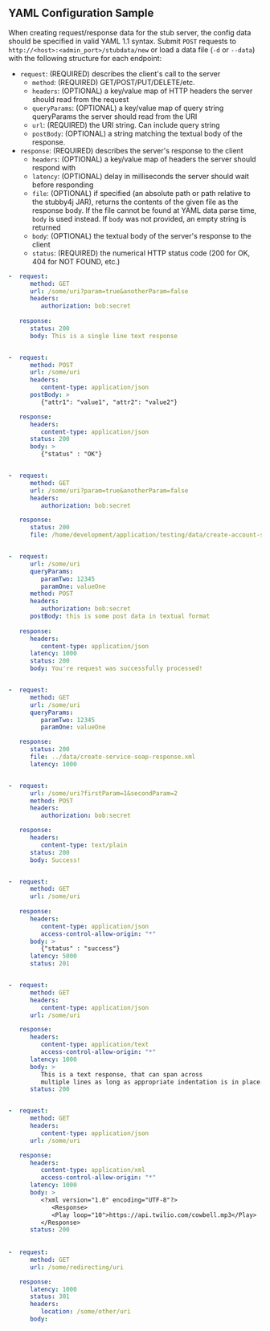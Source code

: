 ## YAML Configuration Sample

When creating request/response data for the stub server, the config data should be specified in valid YAML 1.1 syntax.
Submit `POST` requests to `http://<host>:<admin_port>/stubdata/new` or load a data file (`-d` or `--data`) with the following structure for each endpoint:

* `request`: (REQUIRED) describes the client's call to the server
   * `method`: (REQUIRED) GET/POST/PUT/DELETE/etc.
   * `headers`: (OPTIONAL) a key/value map of HTTP headers the server should read from the request
   * `queryParams`: (OPTIONAL) a key/value map of query string queryParams the server should read from the URI
   * `url`: (REQUIRED) the URI string. Can include query string
   * `postBody`: (OPTIONAL) a string matching the textual body of the response.
* `response`: (REQUIRED) describes the server's response to the client
   * `headers`: (OPTIONAL) a key/value map of headers the server should respond with
   * `latency`: (OPTIONAL) delay in milliseconds the server should wait before responding
   * `file`: (OPTIONAL) if specified (an absolute path or path relative to the stubby4j JAR),
      returns the contents of the given file as the response body. If the file cannot be found at YAML data parse time,
      `body` is used instead. If `body` was not provided, an empty string is returned
   * `body`: (OPTIONAL) the textual body of the server's response to the client
   * `status`: (REQUIRED) the numerical HTTP status code (200 for OK, 404 for NOT FOUND, etc.)

```yaml
-  request:
      method: GET
      url: /some/uri?param=true&anotherParam=false
      headers:
         authorization: bob:secret
         
   response:
      status: 200
      body: This is a single line text response


-  request:
      method: POST
      url: /some/uri
      headers:
         content-type: application/json
      postBody: >
         {"attr1": "value1", "attr2": "value2"}

   response:
      headers:
         content-type: application/json
      status: 200
      body: >
         {"status" : "OK"}


-  request:
      method: GET
      url: /some/uri?param=true&anotherParam=false
      headers:
         authorization: bob:secret

   response:
      status: 200
      file: /home/development/application/testing/data/create-account-soap-response.xml


-  request:
      url: /some/uri
      queryParams:
         paramTwo: 12345
         paramOne: valueOne
      method: POST
      headers:
         authorization: bob:secret
      postBody: this is some post data in textual format
   
   response:
      headers:
         content-type: application/json
      latency: 1000
      status: 200
      body: You're request was successfully processed!


-  request:
      method: GET
      url: /some/uri
      queryParams:
         paramTwo: 12345
         paramOne: valueOne

   response:
      status: 200
      file: ../data/create-service-soap-response.xml
      latency: 1000


-  request:
      url: /some/uri?firstParam=1&secondParam=2
      method: POST
      headers:
         authorization: bob:secret

   response:
      headers:
         content-type: text/plain
      status: 200
      body: Success!


-  request:
      method: GET
      url: /some/uri
      
   response:
      headers:
         content-type: application/json
         access-control-allow-origin: "*"
      body: >
         {"status" : "success"}
      latency: 5000
      status: 201


-  request:
      method: GET
      headers:
         content-type: application/json
      url: /some/uri

   response:
      headers:
         content-type: application/text
         access-control-allow-origin: "*"
      latency: 1000
      body: >
         This is a text response, that can span across 
         multiple lines as long as appropriate indentation is in place.
      status: 200


-  request:
      method: GET
      headers:
         content-type: application/json
      url: /some/uri

   response:
      headers:
         content-type: application/xml
         access-control-allow-origin: "*"
      latency: 1000
      body: >
         <?xml version="1.0" encoding="UTF-8"?>
		 	<Response>
         	<Play loop="10">https://api.twilio.com/cowbell.mp3</Play>
         </Response>
      status: 200
      
      
-  request:
      method: GET
      url: /some/redirecting/uri

   response:
      latency: 1000
      status: 301
      headers:
         location: /some/other/uri
      body:
```
